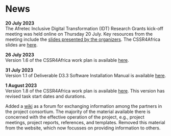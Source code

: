 # News

**20 July 2023**  
The Afretec Inclusive Digital Transformation (IDT) Research Grants kick-off meeting was held online on Thursday 20 July.  Key resources from the meeting include the <a href="https://docs.google.com/presentation/d/e/2PACX-1vTHtLY4z_utxNVQjGYs_xXnoHp2brG9VmxNLoibiE4NdqZqYQUTHyty_dCJ1vsWcw/pub">slides presented by the organizers</a>.
The CSSR4Africa slides are [here](https://cssr4africa.github.io/meetings/2023-07-20_CSSR4Africa.pdf).

**26 July 2023**  
Version 1.6 of the CSSR4Africa work plan is available [here](https://cssr4africa.github.io/workplan/CSSR4Africa_Work_Plan.pdf).

**31 July 2023**  
Version 1.1 of Deliverable D3.3 Software Installation Manual is available [here](https://cssr4africa.github.io/deliverables/CSSR4Africa_Deliverable_D3.3.pdf).

**1 August 2023**  
Version 1.8 of the CSSR4Africa work plan is available [here](https://cssr4africa.github.io/workplan/CSSR4Africa_Work_Plan.pdf). This version has revised task start dates and durations.

Added a [wiki](https://github.com/cssr4africa/cssr4africa.github.io/wiki) as a forum for exchanging information among the partners in the project consortium. The majority of the material available there is concerned with the effective operation of the project, e.g., project meetings, project reports, references, and templates. Removed this material from the website, which now focusses on providing information to others.


